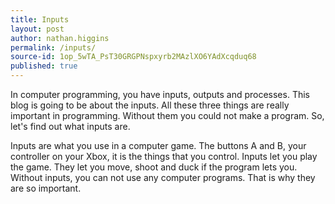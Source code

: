 ```yaml
---
title: Inputs
layout: post
author: nathan.higgins
permalink: /inputs/
source-id: 1op_5wTA_PsT30GRGPNspxyrb2MAzlXO6YAdXcqduq68
published: true
---
```

In computer programming, you have inputs, outputs and processes. This blog is going to be about the inputs. All these three things are really important in programming. Without them you could not make a program. So, let's find out what inputs are.

Inputs are what you use in a computer game. The buttons A and B, your controller on your Xbox, it is the things that you control. Inputs let you play the game. They let you move, shoot and duck if the program lets you. Without inputs, you can not use any computer programs. That is why they are so important.

